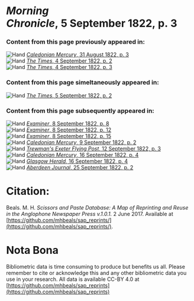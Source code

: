 # *Morning Chronicle*, 5 September 1822, p. 3  
  
### Content from this page previously appeared in:  
![Hand](http://scissorsandpaste.net/wp-content/uploads/2017/06/smallhandpointer.png) [*Caledonian Mercury*, 31 August 1822, p. 3](https://mhbeals.github.io/sap_html/Caledonian-Mercury/Caledonian-Mercury-31-August-1822-p-3)  
![Hand](http://scissorsandpaste.net/wp-content/uploads/2017/06/smallhandpointer.png) [*The Times*, 4 September 1822, p. 2](https://mhbeals.github.io/sap_html/The-Times/The-Times-4-September-1822-p-2)  
![Hand](http://scissorsandpaste.net/wp-content/uploads/2017/06/smallhandpointer.png) [*The Times*, 4 September 1822, p. 3](https://mhbeals.github.io/sap_html/The-Times/The-Times-4-September-1822-p-3)  
  
### Content from this page simeltaneously appeared in:  
![Hand](http://scissorsandpaste.net/wp-content/uploads/2017/06/smallhandpointer.png) [*The Times*, 5 September 1822, p. 2](https://mhbeals.github.io/sap_html/The-Times/The-Times-5-September-1822-p-2)  
  
### Content from this page subsequently appeared in:  
![Hand](http://scissorsandpaste.net/wp-content/uploads/2017/06/smallhandpointer.png) [*Examiner*, 8 September 1822, p. 8](https://mhbeals.github.io/sap_html/Examiner/Examiner-8-September-1822-p-8)  
![Hand](http://scissorsandpaste.net/wp-content/uploads/2017/06/smallhandpointer.png) [*Examiner*, 8 September 1822, p. 12](https://mhbeals.github.io/sap_html/Examiner/Examiner-8-September-1822-p-12)  
![Hand](http://scissorsandpaste.net/wp-content/uploads/2017/06/smallhandpointer.png) [*Examiner*, 8 September 1822, p. 15](https://mhbeals.github.io/sap_html/Examiner/Examiner-8-September-1822-p-15)  
![Hand](http://scissorsandpaste.net/wp-content/uploads/2017/06/smallhandpointer.png) [*Caledonian Mercury*, 9 September 1822, p. 2](https://mhbeals.github.io/sap_html/Caledonian-Mercury/Caledonian-Mercury-9-September-1822-p-2)  
![Hand](http://scissorsandpaste.net/wp-content/uploads/2017/06/smallhandpointer.png) [*Trewman's Exeter Flying Post*, 12 September 1822, p. 3](https://mhbeals.github.io/sap_html/Trewman's-Exeter-Flying-Post/Trewman's-Exeter-Flying-Post-12-September-1822-p-3)  
![Hand](http://scissorsandpaste.net/wp-content/uploads/2017/06/smallhandpointer.png) [*Caledonian Mercury*, 16 September 1822, p. 4](https://mhbeals.github.io/sap_html/Caledonian-Mercury/Caledonian-Mercury-16-September-1822-p-4)  
![Hand](http://scissorsandpaste.net/wp-content/uploads/2017/06/smallhandpointer.png) [*Glasgow Herald*, 16 September 1822, p. 4](https://mhbeals.github.io/sap_html/Glasgow-Herald/Glasgow-Herald-16-September-1822-p-4)  
![Hand](http://scissorsandpaste.net/wp-content/uploads/2017/06/smallhandpointer.png) [*Aberdeen Journal*, 25 September 1822, p. 2](https://mhbeals.github.io/sap_html/Aberdeen-Journal/Aberdeen-Journal-25-September-1822-p-2)  


# Citation: 

Beals. M. H. *Scissors and Paste Database: A Map of Reprinting and Reuse in the Anglophone Newspaper Press v.1.0.1.* 2 June 2017. Available at [https://github.com/mhbeals/sap_reprints/](https://github.com/mhbeals/sap_reprints/). 

# Nota Bona

Bibliometric data is time consuming to produce but benefits us all. Please remember to cite or acknowledge this and any other bibliometric data you use in your research. All data is available CC-BY 4.0 at [https://github.com/mhbeals/sap_reprints](https://github.com/mhbeals/sap_reprints)